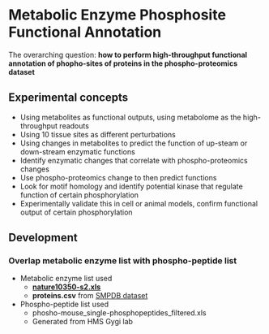 # Metabolic Enzyme Phosphosite Functional Annotation

The overarching question: **how to perform high-throughput functional annotation of phopho-sites of proteins in the phospho-proteomics dataset**

## Experimental concepts
- Using metabolites as functional outputs, using metabolome as the high-throughput readouts
- Using 10 tissue sites as different perturbations
- Using changes in metabolites to predict the function of up-steam or down-stream enzymatic functions
- Identify enzymatic changes that correlate with phospho-proteomics changes
- Use phospho-proteomics change to then predict functions
- Look for motif homology and identify potential kinase that regulate function of certain phosphorylation
- Experimentally validate this in cell or animal models, confirm functional output of certain phosphorylation

## Development
### Overlap metabolic enzyme list with phospho-peptide list
- Metabolic enzyme list used
  - [**nature10350-s2.xls**](https://www.nature.com/articles/nature10350)
  - **proteins.csv** from [SMPDB dataset](https://smpdb.ca) 
- Phospho-peptide list used 
  - phosho-mouse_single-phosphopeptides_filtered.xls
  - Generated from HMS Gygi lab
